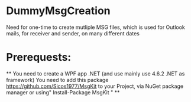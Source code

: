 # DummyMsgCreation
Need for one-time to create mutliple MSG files, which is used for Outlook mails, for receiver and sender, on many different dates

# Prerequests:
**
You need to create a WPF app .NET (and use mainly use 4.6.2 .NET as framework)
You need to add this package https://github.com/Sicos1977/MsgKit to your Project, via NuGet package manager 
or using" Install-Package MsgKit "
**
